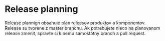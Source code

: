 # Release planning

Release plannign obsahuje plan releasov produktov a komponentov. 
Release su tvorene z master branchu.
Ak potrebujete nieco na planovanom release zmenit, spravte si k nemu samostatny branch a pull request.

